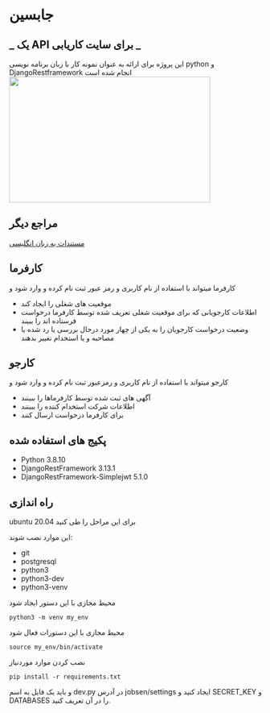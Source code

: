 # جابسین

## _ یک API برای سایت کاریابی _

این پروژه برای ارائه به عنوان نمونه کار با زبان برنامه نویسی python و DjangoRestframework انجام شده است
<img src="https://miro.medium.com/max/700/1*kR89JbQQK9aAkNVyxE63pg.png" width="400" height="250" />

## مراجع دیگر

[مستندات به زبان انگلیسی](https://github.com/boshra-irnd/jobsin/blob/master/README.mdd)




## کارفرما

کارفرما میتواند با استفاده از نام کاربری و رمز عبور ثبت نام کرده و وارد شود
و
- موقعیت های شغلی را ایجاد کند
- اطلاعات کارجویانی که برای موقعیت شغلی تعریف شده توسط کارفرما درخواست فرستاده اند را ببیند
- وضعیت درخواست کارجویان را به یکی از چهار مورد درحال بررسی یا رد شده یا مصاحبه و یا استخدام تغییر بدهند

## کارجو

کارجو میتواند با استفاده از نام کاربری و رمزعبور ثبت نام کرده و وارد شود
و
- آگهی های ثبت شده توسط کارفرماها را ببینند
- اطلاعات شرکت استخدام کننده را ببینند
- برای کارفرما درخواست ارسال کنند

## پکیج های استفاده شده

- Python 3.8.10 
- DjangoRestFramework 3.13.1
- DjangoRestFramework-Simplejwt 5.1.0

## راه اندازی

ubuntu 20.04 برای  این مراحل را طی کنید 


این موارد نصب شوند:
- git 
- postgresql 
- python3
- python3-dev 
- python3-venv


محیط مجازی با این دستور ایجاد شود

```
python3 -m venv my_env
```
محیط مجازی با این دستورات فعال شود
```
source my_env/bin/activate
```
نصب کردن موارد موردنیاز
```
pip install -r requirements.txt
```
و باید یک فایل به اسم dev.py در آدرس jobsen/settings ایجاد کنید و SECRET_KEY و DATABASES را در آن تعریف کنید.

